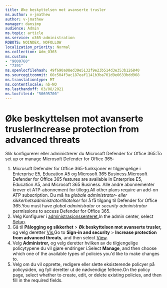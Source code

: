 ```yaml
---
title: Øke beskyttelsen mot avanserte trusler
ms.author: v-jmathew
author: v-jmathew
manager: dansimp
audience: Admin
ms.topic: article
ms.service: o365-administration
ROBOTS: NOINDEX, NOFOLLOW
localization_priority: Normal
ms.collection: Adm_O365
ms.custom:
- "9000760"
- "7391"
ms.openlocfilehash: 49f690a08ed39e5132f9e23b514d3e353b126840
ms.sourcegitcommit: 60c504f3ac187eaf1141b3ba701d9e0633bdd968
ms.translationtype: MT
ms.contentlocale: nb-NO
ms.lasthandoff: 03/08/2021
ms.locfileid: "50695700"
---
```

# <a name="increase-protection-from-advanced-threats"></a><span data-ttu-id="376c1-102">Øke beskyttelsen mot avanserte trusler</span><span class="sxs-lookup"><span data-stu-id="376c1-102">Increase protection from advanced threats</span></span>

<span data-ttu-id="376c1-103">Slik konfigurerer eller administrerer du Microsoft Defender for Office 365:</span><span class="sxs-lookup"><span data-stu-id="376c1-103">To set up or manage Microsoft Defender for Office 365:</span></span>

1. <span data-ttu-id="376c1-104">Microsoft Defender for Office 365-funksjoner er tilgjengelige i Enterprise E5, Education A5 og Microsoft 365 Business.</span><span class="sxs-lookup"><span data-stu-id="376c1-104">Microsoft Defender for Office 365 features are available in Enterprise E5, Education A5, and Microsoft 365 Business.</span></span> <span data-ttu-id="376c1-105">Alle andre abonnementer krever et ATP-abonnement for tillegg.</span><span class="sxs-lookup"><span data-stu-id="376c1-105">All other plans require an add-on ATP subscription.</span></span> <span data-ttu-id="376c1-106">Du må ha *globale administrator- eller* *sikkerhetsadministratortillatelser* for å få tilgang til Defender for Office 365.</span><span class="sxs-lookup"><span data-stu-id="376c1-106">You must have *global administrator* or *security administrator* permissions to access Defender for Office 365.</span></span>
2. <span data-ttu-id="376c1-107">Velg Konfigurer i [administrasjonssenteret.](https://go.microsoft.com/fwlink/p/?linkid=2075721)</span><span class="sxs-lookup"><span data-stu-id="376c1-107">In the admin center, select [Setup](https://go.microsoft.com/fwlink/p/?linkid=2075721).</span></span>
3. <span data-ttu-id="376c1-108">Gå til **Pålogging og sikkerhet**  >  **Øk beskyttelsen mot avanserte trusler,** og velg deretter [Vis.](https://go.microsoft.com/fwlink/?linkid=2109302)</span><span class="sxs-lookup"><span data-stu-id="376c1-108">Go to **Sign-in and security** > **Increase protection from advanced threats**, and then select [View](https://go.microsoft.com/fwlink/?linkid=2109302).</span></span>
4. <span data-ttu-id="376c1-109">Velg **Administrer,** og velg deretter hvilken av de tilgjengelige policytypene du vil gjøre endringer i.</span><span class="sxs-lookup"><span data-stu-id="376c1-109">Select **Manage**, and then choose which one of the available types of policies you'd like to make changes to.</span></span>
5. <span data-ttu-id="376c1-110">Velg om du vil opprette, redigere eller slette eksisterende policyer på policysiden, og fyll deretter ut de nødvendige feltene.</span><span class="sxs-lookup"><span data-stu-id="376c1-110">On the policy page, select whether to create, edit, or delete existing policies, and then fill in the required fields.</span></span>
